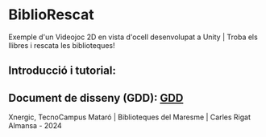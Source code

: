 # BiblioRescat
Exemple d'un Videojoc 2D en vista d'ocell desenvolupat a Unity | Troba els llibres i rescata les biblioteques!

## Introducció i tutorial:
## Document de disseny (GDD): [GDD](documents/GDD.md)


Xnergic, TecnoCampus Mataró | Biblioteques del Maresme | Carles Rigat Almansa - 2024